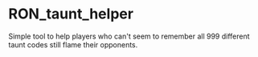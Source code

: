 # RON_taunt_helper
Simple tool to help players who can't seem to remember all 999 different taunt codes still flame their opponents.
